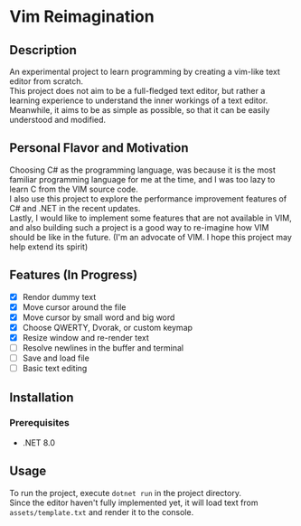 # Vim Reimagination

## Description

An experimental project to learn programming by creating a vim-like text editor from scratch.  
This project does not aim to be a full-fledged text editor, but rather a learning experience to understand the inner workings of a text editor.  
Meanwhile, it aims to be as simple as possible, so that it can be easily understood and modified.

## Personal Flavor and Motivation

Choosing C# as the programming language, was because it is the most familiar programming language for me at the time, and I was too lazy to learn C from the VIM source code.  
I also use this project to explore the performance improvement features of C# and .NET in the recent updates.  
Lastly, I would like to implement some features that are not available in VIM, and also building such a project is a good way to re-imagine how VIM should be like in the future. (I'm an advocate of VIM. I hope this project may help extend its spirit)

## Features (In Progress)

- [x] Rendor dummy text
- [x] Move cursor around the file
- [x] Move cursor by small word and big word
- [x] Choose QWERTY, Dvorak, or custom keymap
- [x] Resize window and re-render text
- [ ] Resolve newlines in the buffer and terminal
- [ ] Save and load file
- [ ] Basic text editing

## Installation

### Prerequisites

- .NET 8.0

## Usage

To run the project, execute `dotnet run` in the project directory.  
Since the editor haven't fully implemented yet, it will load text from `assets/template.txt` and render it to the console.  
